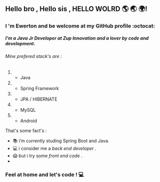 ## Hello bro , Hello sis , HELLO WOLRD :earth_americas: :earth_asia: :earth_africa:! 

### I 'm Ewerton and be welcome at my GitHub profile :octocat:
##### I'm a Java Jr Developer at Zup Innovation and a lover by code and development.

###### Mine prefered stack's are :

1. - Java
1. - Spring Framework
2. - JPA / HIBERNATE
3. - MySQL
4. - Android 


That's some fact's :

 - :books: i’m currently studing Spring Boot and Java.
 - :computer: i consider me a *back end developer* . 
 - :scream: but i try some *front end code* .
 - 
 
 ### Feel at home and let's code ! :computer:
  

